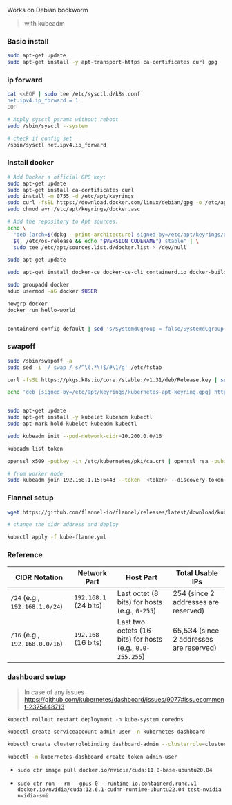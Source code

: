 Works on Debian bookworm
> with kubeadm

### Basic install
```sh
sudo apt-get update
sudo apt-get install -y apt-transport-https ca-certificates curl gpg
```

### ip forward

```sh
cat <<EOF | sudo tee /etc/sysctl.d/k8s.conf
net.ipv4.ip_forward = 1
EOF

# Apply sysctl params without reboot
sudo /sbin/sysctl --system

# check if config set
/sbin/sysctl net.ipv4.ip_forward
```

### Install docker

```sh
# Add Docker's official GPG key:
sudo apt-get update
sudo apt-get install ca-certificates curl
sudo install -m 0755 -d /etc/apt/keyrings
sudo curl -fsSL https://download.docker.com/linux/debian/gpg -o /etc/apt/keyrings/docker.asc
sudo chmod a+r /etc/apt/keyrings/docker.asc

# Add the repository to Apt sources:
echo \
  "deb [arch=$(dpkg --print-architecture) signed-by=/etc/apt/keyrings/docker.asc] https://download.docker.com/linux/debian \
  $(. /etc/os-release && echo "$VERSION_CODENAME") stable" | \
  sudo tee /etc/apt/sources.list.d/docker.list > /dev/null

```

```sh
sudo apt-get update

sudo apt-get install docker-ce docker-ce-cli containerd.io docker-buildx-plugin docker-compose-plugin
```

```sh
sudo groupadd docker
sduo usermod -aG docker $USER

newgrp docker
docker run hello-world
```

```sh

containerd config default | sed 's/SystemdCgroup = false/SystemdCgroup = true /' | sed 's/sandbox_iamge = "registry.k8s.io\/pause:3.6"/sandbox_image = "registry.k8s.io\/pause:3.9"/' | sudo tee /etc/containerd/config.toml

```

### swapoff

```sh
sudo /sbin/swapoff -a
sudo sed -i '/ swap / s/^\(.*\)$/#\1/g' /etc/fstab
```

```sh
curl -fsSL https://pkgs.k8s.io/core:/stable:/v1.31/deb/Release.key | sudo gpg --dearmor -o /etc/apt/keyrings/kubernetes-apt-keyring.gpg

echo 'deb [signed-by=/etc/apt/keyrings/kubernetes-apt-keyring.gpg] https://pkgs.k8s.io/core:/stable:/v1.31/deb/ /' | sudo tee /etc/apt/sources.list.d/kubernetes.list


sudo apt-get update
sudo apt-get install -y kubelet kubeadm kubectl
sudo apt-mark hold kubelet kubeadm kubectl
```

```sh
sudo kubeadm init --pod-network-cidr=10.200.0.0/16

kubeadm list token

openssl x509 -pubkey -in /etc/kubernetes/pki/ca.crt | openssl rsa -pubin -outform der 2>/dev/null | openssl dgst -sha256 -hex

# from worker node
sudo kubeadm join 192.168.1.15:6443 --token  <token> --discovery-token-ca-cert-hash <sha-hash>
```


### Flannel setup

```sh
wget https://github.com/flannel-io/flannel/releases/latest/download/kube-flannel.yml

# change the cidr address and deploy

kubectl apply -f kube-flanne.yml
```

### Reference

| **CIDR Notation**              | **Network Part**               | **Host Part**                              | **Total Usable IPs**                  |
|---------------------------------|--------------------------------|--------------------------------------------|---------------------------------------|
| `/24` (e.g., `192.168.1.0/24`)  | `192.168.1` (24 bits)          | Last octet (8 bits) for hosts (e.g., `0-255`) | 254 (since 2 addresses are reserved)  |
| `/16` (e.g., `192.168.0.0/16`)  | `192.168` (16 bits)            | Last two octets (16 bits) for hosts (e.g., `0.0-255.255`) | 65,534 (since 2 addresses are reserved) |


### dashboard setup

> In case of any issues
> https://github.com/kubernetes/dashboard/issues/9077#issuecomment-2375448713

`kubectl rollout restart deployment -n kube-system coredns`


```sh
kubectl create serviceaccount admin-user -n kubernetes-dashboard

kubectl create clusterrolebinding dashboard-admin --clusterrole=cluster-admin --serviceaccount=kubernetes-dashboard:admin-user

kubectl -n kubernetes-dashboard create token admin-user
```

- `sudo ctr image pull docker.io/nvidia/cuda:11.0-base-ubuntu20.04`

- `sudo ctr run --rm --gpus 0 --runtime io.containerd.runc.v1 docker.io/nvidia/cuda:12.6.1-cudnn-runtime-ubuntu22.04 test-nvidia nvidia-smi`